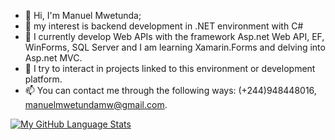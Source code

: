 - 👋 Hi, I'm Manuel Mwetunda;
- 👀 my interest is backend development in .NET environment with C#
- 🌱 I currently develop Web APIs with the framework Asp.net Web API, EF, WinForms, SQL Server and I am learning Xamarin.Forms and delving into Asp.net MVC.
- 💞️ I try to interact in projects linked to this environment or development platform.
- 📫 You can contact me through the following ways: (+244)948448016, manuelmwetundamw@gmail.com.

<!---
Mwetunda/Mwetunda is a ✨ special ✨ repository because its `README.md` (this file) appears on your GitHub profile.
You can click the Preview link to take a look at your changes.
--->
[![My GitHub Language Stats](https://github-readme-stats.vercel.app/api/top-langs/?username=Mwetunda&langs_count=5&theme=tokyonight)]()

<!---![Anurag's GitHub stats](https://github-readme-stats.vercel.app/api?username=Mwetunda&show_icons=true) -->

